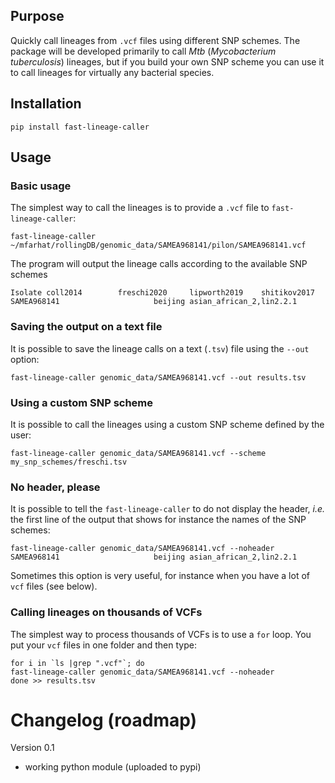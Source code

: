 ## Purpose
Quickly call lineages from `.vcf` files using different SNP schemes. The package will be developed primarily to call *Mtb* (_Mycobacterium tuberculosis_) lineages, but if you build your own SNP scheme you can use it to call lineages for virtually any bacterial species.

## Installation
```
pip install fast-lineage-caller
```

## Usage
### Basic usage
The simplest way to call the lineages is to provide a `.vcf` file to `fast-lineage-caller`:
```
fast-lineage-caller ~/mfarhat/rollingDB/genomic_data/SAMEA968141/pilon/SAMEA968141.vcf 
```
The program will output the lineage calls according to the available SNP schemes
```
Isolate coll2014        freschi2020     lipworth2019    shitikov2017
SAMEA968141                     beijing asian_african_2,lin2.2.1
```
### Saving the output on a text file
It is possible to save the lineage calls on a text (`.tsv`) file using the `--out` option: 
```
fast-lineage-caller genomic_data/SAMEA968141.vcf --out results.tsv
```
### Using a custom SNP scheme
It is possible to call the lineages using a custom SNP scheme defined by the user: 
```
fast-lineage-caller genomic_data/SAMEA968141.vcf --scheme my_snp_schemes/freschi.tsv
```
### No header, please
It is possible to tell the `fast-lineage-caller` to do not display the header, *i.e.* the first line of the output that shows for instance the names of the SNP schemes:

```
fast-lineage-caller genomic_data/SAMEA968141.vcf --noheader
SAMEA968141                     beijing asian_african_2,lin2.2.1
```

Sometimes this option is very useful, for instance when you have a lot of `vcf` files (see below).

### Calling lineages on thousands of VCFs

The simplest way to process thousands of VCFs is to use a `for` loop. You put your `vcf` files in one folder and then type:

```
for i in `ls |grep ".vcf"`; do
fast-lineage-caller genomic_data/SAMEA968141.vcf --noheader
done >> results.tsv
```

# Changelog (roadmap)

Version 0.1
- working python module (uploaded to pypi)

